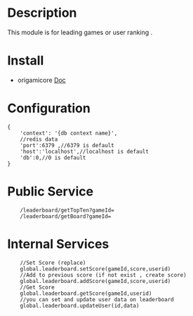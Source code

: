 # Description
This module is for leading games or user ranking .  
# Install
- origamicore [Doc](https://github.com/vahidHossaini/origami#readme)
# Configuration
 
    {
        'context': '{db context name}',
        //redis data
        'port':6379 ,//6379 is default
        'host':'localhost',//localhost is default
        'db':0,//0 is default
    }
# Public Service
        /leaderboard/getTopTen?gameId=
        /leaderboard/getBoard?gameId=
# Internal Services

        //Set Score (replace)
        global.leaderboard.setScore(gameId,score,userid) 
        //Add to previous score (if not exist , create score)
        global.leaderboard.addScore(gameId,score,userid) 
        //Get Score
        global.leaderboard.getScore(gameId,userid) 
        //you can set and update user data on leaderboard
        global.leaderboard.updateUser(id,data) 